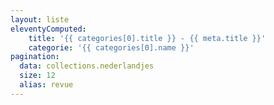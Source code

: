 ```yaml
---
layout: liste
eleventyComputed:
    title: '{{ categories[0].title }} - {{ meta.title }}'
    categorie: '{{ categories[0].name }}'
pagination:
  data: collections.nederlandjes
  size: 12
  alias: revue
---
```

<!--
infortunatly, this is not easy to create a double pagination such as 
pagination:
  data: categories
  pagination:
    data: collections[categorie]
see: https://github.com/11ty/eleventy/issues/332
https://benwhite.com.au/blog/nested-pagination/
-->